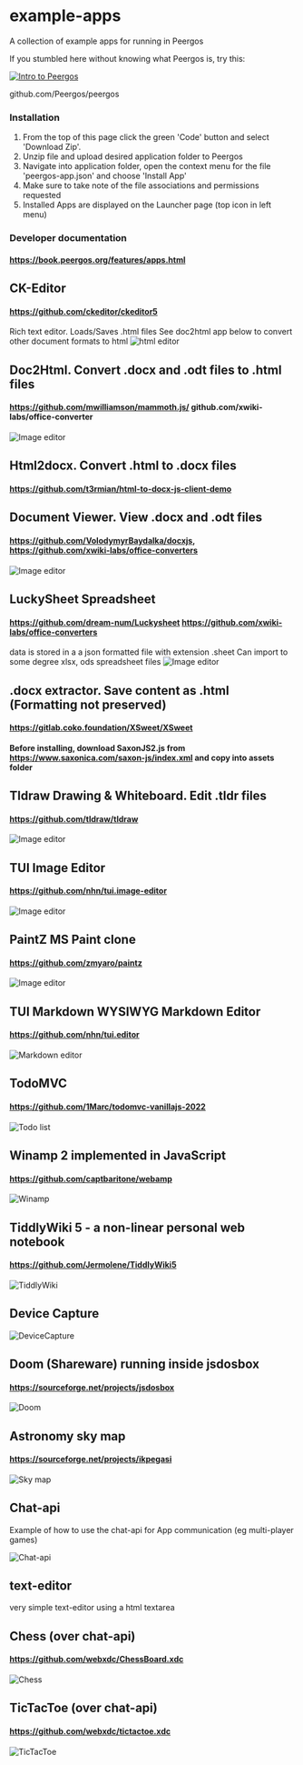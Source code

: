 # example-apps
A collection of example apps for running in Peergos

If you stumbled here without knowing what Peergos is, try this:

[![Intro to Peergos](https://img.youtube.com/vi/REc8QfKxTik/0.jpg)](https://youtu.be/REc8QfKxTik)

github.com/Peergos/peergos


### Installation
1. From the top of this page click the green 'Code' button and select 'Download Zip'.
2. Unzip file and upload desired application folder to Peergos
3. Navigate into application folder, open the context menu for the file 'peergos-app.json' and choose 'Install App'
4. Make sure to take note of the file associations and permissions requested
5. Installed Apps are displayed on the Launcher page (top icon in left menu)


### Developer documentation
#### https://book.peergos.org/features/apps.html

## CK-Editor
#### https://github.com/ckeditor/ckeditor5

Rich text editor. Loads/Saves .html files
See doc2html app below to convert other document formats to html
![html editor](./screenshots/ck-editor.png)    

## Doc2Html. Convert .docx and .odt files to .html files
#### https://github.com/mwilliamson/mammoth.js/ github.com/xwiki-labs/office-converter

![Image editor](./screenshots/doc2html.png)

## Html2docx. Convert .html to .docx files
#### https://github.com/t3rmian/html-to-docx-js-client-demo

## Document Viewer. View .docx and .odt files
#### https://github.com/VolodymyrBaydalka/docxjs, https://github.com/xwiki-labs/office-converters

![Image editor](./screenshots/doc-viewer.png)


## LuckySheet Spreadsheet
#### https://github.com/dream-num/Luckysheet https://github.com/xwiki-labs/office-converters
data is stored in a a json formatted file with extension .sheet 
Can import to some degree xlsx, ods spreadsheet files
![Image editor](./screenshots/luckysheet.png)


## .docx extractor. Save content as .html (Formatting not preserved)
#### https://gitlab.coko.foundation/XSweet/XSweet

**Before installing, download SaxonJS2.js from https://www.saxonica.com/saxon-js/index.xml and copy into assets folder**

## Tldraw Drawing & Whiteboard. Edit .tldr files
#### https://github.com/tldraw/tldraw

![Image editor](./screenshots/tldraw.png)


## TUI Image Editor
#### https://github.com/nhn/tui.image-editor

![Image editor](./screenshots/image-editor.png)

## PaintZ MS Paint clone
#### https://github.com/zmyaro/paintz

![Image editor](./screenshots/paintz.png)

## TUI Markdown WYSIWYG Markdown Editor
#### https://github.com/nhn/tui.editor

![Markdown editor](./screenshots/markdown.png)

## TodoMVC
#### https://github.com/1Marc/todomvc-vanillajs-2022

![Todo list](./screenshots/todo.png)    

## Winamp 2 implemented in JavaScript
#### https://github.com/captbaritone/webamp

![Winamp](./screenshots/winamp.png)

## TiddlyWiki 5 - a non-linear personal web notebook
#### https://github.com/Jermolene/TiddlyWiki5

![TiddlyWiki](./screenshots/tiddlyWiki.png)

## Device Capture

![DeviceCapture](./screenshots/device-capture.png)

## Doom (Shareware) running inside jsdosbox
#### https://sourceforge.net/projects/jsdosbox

![Doom](./screenshots/doom.png)    

## Astronomy sky map
#### https://sourceforge.net/projects/ikpegasi

![Sky map](./screenshots/skymap.png)    

## Chat-api
Example of how to use the chat-api for App communication (eg multi-player games)

![Chat-api](./screenshots/chat-api.png)  

## text-editor
very simple text-editor using a html textarea

## Chess (over chat-api)
#### https://github.com/webxdc/ChessBoard.xdc

![Chess](./screenshots/chess.png)  


## TicTacToe (over chat-api)
#### https://github.com/webxdc/tictactoe.xdc

![TicTacToe](./screenshots/tictactoe.png)  





